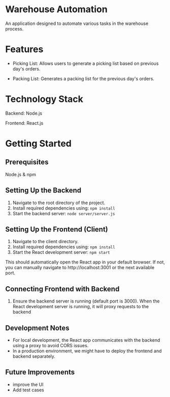 # Warehouse Automation
An application designed to automate various tasks in the warehouse process.

# Features
- Picking List: Allows users to generate a picking list based on previous day's orders.

- Packing List: Generates a packing list for the previous day's orders.

# Technology Stack
Backend: Node.js

Frontend: React.js

# Getting Started
## Prerequisites
Node.js & npm

## Setting Up the Backend
1. Navigate to the root directory of the project.
2. Install required dependencies using:
    `npm install`
3. Start the backend server:
    `node server/server.js`

## Setting Up the Frontend (Client)
1. Navigate to the client directory.
2. Install required dependencies using:
    `npm install`
3. Start the React development server:
    `npm start`

This should automatically open the React app in your default browser. If not, you can manually navigate to http://localhost:3001 or the next available port.

## Connecting Frontend with Backend
1. Ensure the backend server is running (default port is 3000). When the React development server is running, it will proxy requests to the backend 

## Development Notes
- For local development, the React app communicates with the backend using a proxy to avoid CORS issues.
- In a production environment, we might have to deploy the frontend and backend separately.

## Future Improvements 
- improve the UI
- Add test cases

